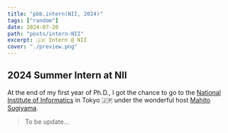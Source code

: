 ```yaml
---
title: "pbb.intern(NII, 2024)"
tags: ["random"]
date: 2024-07-20
path: "posts/intern-NII"
excerpt: 🇯🇵 Intern @ NII
cover: "./preview.png"
---
```


## 2024 Summer Intern at NII

At the end of my first year of Ph.D., I got the chance to go to the [National Institute of Informatics](https://www.nii.ac.jp/en/) in Tokyo 🇯🇵 under the wonderful host [Mahito Sugiyama](https://mahito.nii.ac.jp/).

> To be update...

